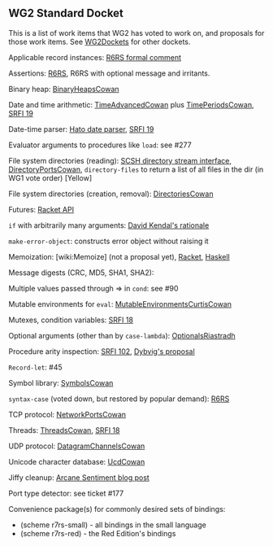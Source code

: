 ## WG2 Standard Docket

This is a list of work items that WG2 has voted to work on, and proposals for those work items.  See [WG2Dockets](WG2Dockets.md) for other dockets.

Applicable record instances: [R6RS formal comment](http://www.r6rs.org/formal-comments/comment-6.txt)

Assertions: [R6RS](http://www.r6rs.org/final/html/r6rs/r6rs-Z-H-14.html#node_idx_750), R6RS with optional message and irritants.

Binary heap: [BinaryHeapsCowan](BinaryHeapsCowan.md)

Date and time arithmetic: [TimeAdvancedCowan](TimeAdvancedCowan.md) plus [TimePeriodsCowan](TimePeriodsCowan.md), [SRFI 19](http://srfi.schemers.org/srfi-19/srfi-19.html)

Date-time parser: [Hato date parser](https://code.google.com/p/hato/source/browse/hato-date.scm), [SRFI 19](http://srfi.schemers.org/srfi-19/srfi-19.html)

Evaluator arguments to procedures like `load`: see #277

File system directories (reading): [SCSH directory stream interface](http://www.scsh.net/docu/html/man-Z-H-4.html#node_sec_3.3), [DirectoryPortsCowan](DirectoryPortsCowan.md), `directory-files` to return a list of all files in the dir (in WG1 vote order) [Yellow]

File system directories (creation, removal): [DirectoriesCowan](DirectoriesCowan.md)

Futures:  [Racket API](http://docs.racket-lang.org/reference/futures.html)

`if` with arbitrarily many arguments: [David Kendal's rationale](http://dpk.io/r7rs/naryif-20130406)

`make-error-object`: constructs error object without raising it

Memoization: [wiki:Memoize] (not a proposal yet), [Racket](http://planet.racket-lang.org/display.ss?package=memoize.plt&owner=dherman), [Haskell](http://hackage.haskell.org/package/memoize-0.1/docs/Data-Function-Memoize.html)

Message digests (CRC, MD5, SHA1, SHA2):

Multiple values passed through => in `cond`: see #90

Mutable environments for `eval`:  [MutableEnvironmentsCurtisCowan](MutableEnvironmentsCurtisCowan.md)

Mutexes, condition variables: [SRFI 18](http://srfi.schemers.org/srfi-18/srfi-18.html)

Optional arguments (other than by `case-lambda`): [OptionalsRiastradh](http://mumble.net/~campbell/proposals/optional.text)

Procedure arity inspection: [SRFI 102](http://srfi.schemers.org/srfi-102/srfi-102.html), [Dybvig's proposal](http://srfi.schemers.org/srfi-102/mail-archive/msg00011.html)

`Record-let`: #45

Symbol library:  [SymbolsCowan](SymbolsCowan.md)

`syntax-case` (voted down, but restored by popular demand): [R6RS](http://www.r6rs.org/final/html/r6rs-lib/r6rs-lib-Z-H-13.html)

TCP protocol: [NetworkPortsCowan](NetworkPortsCowan.md)

Threads:  [ThreadsCowan](ThreadsCowan.md), [SRFI 18](http://srfi.schemers.org/srfi-18/srfi-18.html)

UDP protocol:  [DatagramChannelsCowan](DatagramChannelsCowan.md)

Unicode character database: [UcdCowan](UcdCowan.md)

Jiffy cleanup: [Arcane Sentiment blog post](http://arcanesentiment.blogspot.com/2012/07/current-jiffy-is-not-usable-portably.html)

Port type detector: see ticket #177

Convenience package(s) for commonly desired sets of bindings:
* (scheme r7rs-small) - all bindings in the small language
* (scheme r7rs-red) - the Red Edition's bindings

